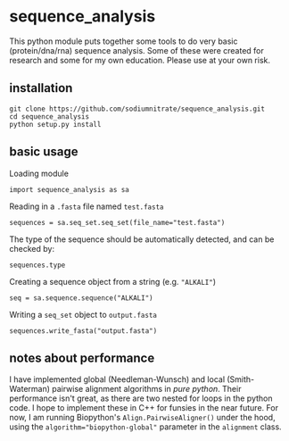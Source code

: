 # sequence_analysis

This python module puts together some tools to do very basic (protein/dna/rna) sequence analysis. Some of these were created for research and some for my own education. Please use at your own risk. 

## installation

    git clone https://github.com/sodiumnitrate/sequence_analysis.git
    cd sequence_analysis
    python setup.py install

## basic usage

Loading module

    import sequence_analysis as sa

Reading in a `.fasta` file named `test.fasta`

    sequences = sa.seq_set.seq_set(file_name="test.fasta")

The type of the sequence should be automatically detected, and can be checked by:

    sequences.type

Creating a sequence object from a string (e.g. `"ALKALI"`)

    seq = sa.sequence.sequence("ALKALI")

Writing a `seq_set` object to `output.fasta`

    sequences.write_fasta("output.fasta")

## notes about performance

I have implemented global (Needleman-Wunsch) and local (Smith-Waterman) pairwise alignment algorithms in *pure python*. Their performance isn't great, as there are two nested for loops in the python code. I hope to implement these in C++ for funsies in the near future. For now, I am running Biopython's `Align.PairwiseAligner()` under the hood, using the `algorithm="biopython-global"` parameter in the `alignment` class.